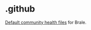 # .github

[Default community health files](https://docs.github.com/en/communities/setting-up-your-project-for-healthy-contributions/creating-a-default-community-health-file) for Brale.
